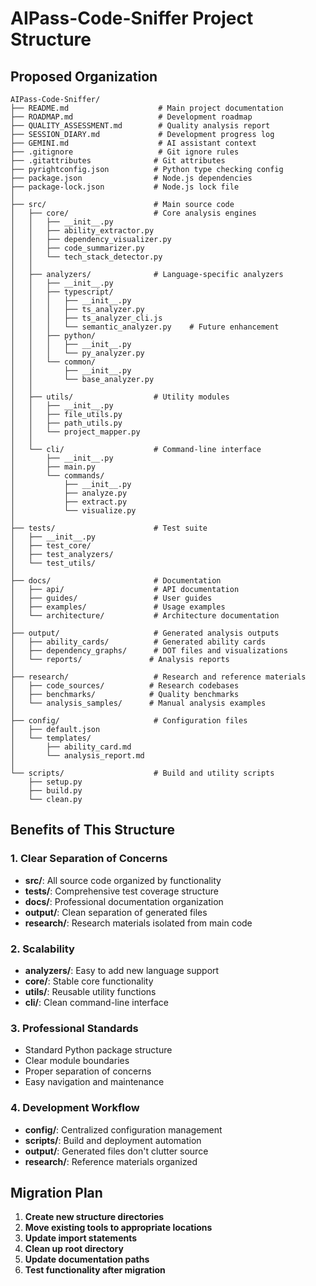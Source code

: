 # AIPass-Code-Sniffer Project Structure

## Proposed Organization

```
AIPass-Code-Sniffer/
├── README.md                    # Main project documentation
├── ROADMAP.md                   # Development roadmap
├── QUALITY_ASSESSMENT.md        # Quality analysis report
├── SESSION_DIARY.md             # Development progress log
├── GEMINI.md                    # AI assistant context
├── .gitignore                   # Git ignore rules
├── .gitattributes              # Git attributes
├── pyrightconfig.json          # Python type checking config
├── package.json                # Node.js dependencies
├── package-lock.json           # Node.js lock file
│
├── src/                        # Main source code
│   ├── core/                   # Core analysis engines
│   │   ├── __init__.py
│   │   ├── ability_extractor.py
│   │   ├── dependency_visualizer.py
│   │   ├── code_summarizer.py
│   │   └── tech_stack_detector.py
│   │
│   ├── analyzers/              # Language-specific analyzers
│   │   ├── __init__.py
│   │   ├── typescript/
│   │   │   ├── __init__.py
│   │   │   ├── ts_analyzer.py
│   │   │   ├── ts_analyzer_cli.js
│   │   │   └── semantic_analyzer.py    # Future enhancement
│   │   ├── python/
│   │   │   ├── __init__.py
│   │   │   └── py_analyzer.py
│   │   └── common/
│   │       ├── __init__.py
│   │       └── base_analyzer.py
│   │
│   ├── utils/                  # Utility modules
│   │   ├── __init__.py
│   │   ├── file_utils.py
│   │   ├── path_utils.py
│   │   └── project_mapper.py
│   │
│   └── cli/                    # Command-line interface
│       ├── __init__.py
│       ├── main.py
│       └── commands/
│           ├── __init__.py
│           ├── analyze.py
│           ├── extract.py
│           └── visualize.py
│
├── tests/                      # Test suite
│   ├── __init__.py
│   ├── test_core/
│   ├── test_analyzers/
│   └── test_utils/
│
├── docs/                       # Documentation
│   ├── api/                    # API documentation
│   ├── guides/                 # User guides
│   ├── examples/               # Usage examples
│   └── architecture/           # Architecture documentation
│
├── output/                     # Generated analysis outputs
│   ├── ability_cards/          # Generated ability cards
│   ├── dependency_graphs/      # DOT files and visualizations
│   └── reports/               # Analysis reports
│
├── research/                   # Research and reference materials
│   ├── code_sources/          # Research codebases
│   ├── benchmarks/            # Quality benchmarks
│   └── analysis_samples/      # Manual analysis examples
│
├── config/                     # Configuration files
│   ├── default.json
│   └── templates/
│       ├── ability_card.md
│       └── analysis_report.md
│
└── scripts/                    # Build and utility scripts
    ├── setup.py
    ├── build.py
    └── clean.py
```

## Benefits of This Structure

### 1. Clear Separation of Concerns
- **src/**: All source code organized by functionality
- **tests/**: Comprehensive test coverage structure
- **docs/**: Professional documentation organization
- **output/**: Clean separation of generated files
- **research/**: Research materials isolated from main code

### 2. Scalability
- **analyzers/**: Easy to add new language support
- **core/**: Stable core functionality
- **utils/**: Reusable utility functions
- **cli/**: Clean command-line interface

### 3. Professional Standards
- Standard Python package structure
- Clear module boundaries
- Proper separation of concerns
- Easy navigation and maintenance

### 4. Development Workflow
- **config/**: Centralized configuration management
- **scripts/**: Build and deployment automation
- **output/**: Generated files don't clutter source
- **research/**: Reference materials organized

## Migration Plan

1. **Create new structure directories**
2. **Move existing tools to appropriate locations**
3. **Update import statements**
4. **Clean up root directory**
5. **Update documentation paths**
6. **Test functionality after migration**
